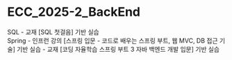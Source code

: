 # ECC_2025-2_BackEnd
SQL - 교재 [SQL 첫걸음] 기반 실습<br>
Spring - 인프런 강의 [스프링 입문 - 코드로 배우는 스프링 부트, 웹 MVC, DB 접근 기술] 기반 실습
       - 교재 [코딩 자율학습 스프링 부트 3 자바 백엔드 개발 입문] 기반 실습
